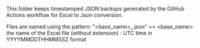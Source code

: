This folder keeps timestamped JSON backups generated by the GitHub Actions workflow for Excel to Json conversion.

Files are named using the pattern: "<base_name>_<timestamp>.json" >>
<base_name>: the name of the Excel file (without extension)
<timestamp>: UTC time in YYYYMMDDTHHMMSSZ format
